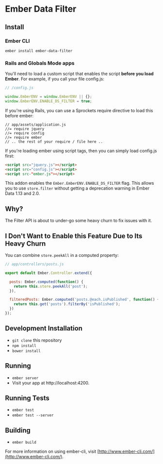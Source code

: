 # Ember Data Filter

## Install

### Ember CLI

`ember install ember-data-filter`

### Rails and Globals Mode apps

You'll need to load a custom script that enables the script **before you
load Ember**. For example, if you call your file config.js:

```js
// /config.js

window.EmberENV = window.EmberENV || {};
window.EmberENV.ENABLE_DS_FILTER = true;
```

If you're using Rails, you can use a Sprockets require directive to load
this before ember:

```
// app/assets/application.js
//= require jquery
//= require config
//= require ember
// .. the rest of your require / file here ..
```

If you're loading ember using script tags, then you can simply load
config.js first:

```html
<script src="jquery.js"></script>
<script src="config.js"></script>
<script src-"ember.js"></script>
```


This addon enables the `Ember.EmberENV.ENABLE_DS_FILTER` flag. This
allows you to use `store.filter` without getting a deprecation warning
in Ember Data 1.13 and 2.0.

## Why?

The Filter API is about to under-go some heavy churn to fix issues with
it.

## I Don't Want to Enable this Feature Due to Its Heavy Churn

You can combine `store.peekAll` in a computed property:

```js
// app/controllers/posts.js

export default Ember.Controller.extend({

  posts: Ember.computed(function() {
    return this.store.peekAll('post');
  }),

  filteredPosts: Ember.computed('posts.@each.isPublished', function() {
    return this.get('posts').filterBy('isPublished');
  })
});
```

## Development Installation

* `git clone` this repository
* `npm install`
* `bower install`

## Running

* `ember server`
* Visit your app at http://localhost:4200.

## Running Tests

* `ember test`
* `ember test --server`

## Building

* `ember build`

For more information on using ember-cli, visit [http://www.ember-cli.com/](http://www.ember-cli.com/).

